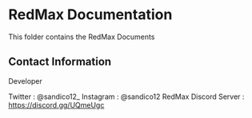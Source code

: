 # RedMax Documentation
This folder contains the RedMax Documents

## Contact Information
Developer

Twitter : @sandico12_
Instagram : @sandico12
RedMax Discord Server : https://discord.gg/UQmeUgc
